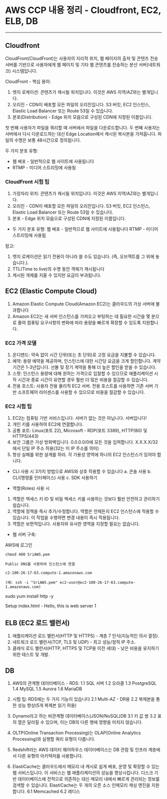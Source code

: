 # AWS CCP 내용 정리 - Cloudfront, EC2, ELB, DB

----------------------------------------

## Cloudfront

CloudFront(CloudFront)는 사용자의 지리적 위치, 웹 페이지의 출처 및 콘텐츠 전송 서버를 기반으로 사용자에게 웹 페이지 및 기타 웹 콘텐츠를 전송하는 분산 서버(네트워크) 시스템입니다.

CloudFront - 핵심 용어:
1. 엣지 로케이션: 콘텐츠가 캐시될 위치입니다. 이것은 AWS 지역/AZ와는 별개입니다.
2. 오리진 - CDN이 배포할 모든 파일의 오리진입니다. S3 버킷, EC2 인스턴스, Elastic Load Balancer 또는 Route 53일 수 있습니다.
3. 분포(Distribution) - Edge 위치 모음으로 구성된 CDN에 지정된 이름입니다.

첫 번째 사용자가 파일을 쿼리할 때 서버에서 파일을 다운로드합니다. 두 번째 사용자는 서버에서 다시 다운로드하는 대신 Edge Location에서 캐시된 복사본을 가져옵니다. 파일의 수명은 보통 48시간으로 정의됩니다.

두 가지 분포 유형:
- 웹 배포 - 일반적으로 웹 사이트에 사용됩니다
- RTMP - 미디어 스트리밍에 사용됨

### CloudFront 시험 팁

1. 가장자리 위치: 콘텐츠가 캐시될 위치입니다. 이것은 AWS 지역/AZ와는 별개입니다.
2. 오리진 - CDN이 배포할 모든 파일의 오리진입니다. S3 버킷, EC2 인스턴스, Elastic Load Balancer 또는 Route 53일 수 있습니다.
3. 분포 - Edge 위치 모음으로 구성된 CDN에 지정된 이름입니다.

- 두 가지 분포 유형:
웹 배포 - 일반적으로 웹 사이트에 사용됩니다
RTMP - 미디어 스트리밍에 사용됨

참고:
1. 엣지 로케이션은 읽기 전용이 아니라 쓸 수도 있습니다. (즉, 오브젝트를 그 위에 놓습니다.).
2. TTL(Time to live)의 수명 동안 객체가 캐시됩니다
3. 캐시된 개체를 지울 수 있지만 요금이 부과됩니다.

## EC2 (Elastic Compute Cloud)

1. Amazon Elastic Compute Cloud(Amazon EC2)는 클라우드의 가상 서버에 불과합니다
2. Amazon EC2는 새 서버 인스턴스를 가져오고 부팅하는 데 필요한 시간을 몇 분으로 줄여 컴퓨팅 요구사항의 변화에 따라 용량을 빠르게 확장할 수 있도록 지원합니다.


### EC2 가격 모델

1. 온디맨드: 약속 없이 시간 단위(또는 초 단위)로 고정 요금을 지불할 수 있습니다.
2. 예약: 용량 예약을 제공하며, 인스턴스에 대한 시간당 요금을 크게 할인합니다. 계약 기간은 1-3년입니다. 선불 및 장기 계약을 통해 더 높은 할인을 받을 수 있습니다.
3. 스팟: 인스턴스 용량에 대해 원하는 가격으로 입찰할 수 있으므로 애플리케이션 시작 시간과 종료 시간이 유연할 경우 훨씬 더 많은 비용을 절감할 수 있습니다.
4. 전용 호스트: 사용자 전용 물리적 EC2 서버. 전용 호스트를 사용하면 기존 서버 기반 소프트웨어 라이센스를 사용할 수 있으므로 비용을 절감할 수 있습니다.


### EC2 시험 팁

1. EC2는 컴퓨팅 기반 서비스입니다. 서버가 없는 것은 아닙니다. 서버입니다!
2. 개인 키를 사용하여 EC2에 연결합니다.
3. 공통 포트: Linux(포트 22), Microsoft - RDP(포트 3389), HTTP(80) 및 HTTPS(443)
4. 보안 그룹은 가상 방화벽입니다. 0.0.0.0/0에 모든 것을 입력합니다. X.X.X.X/32에서 단일 IP 주소 허용(32는 이 IP 주소를 의미)
5. 항상 실패를 위한 설계를 하라. 각 가용성 영역에 하나의 EC2 인스턴스가 있어야 합니다.

* CLI 사용 시 3가지 방법으로 AWS와 상호 작용할 수 있습니다
a. 콘솔 사용
b. CLI(명령줄 인터페이스) 사용
c. SDK 사용하기

* 역할(Roles) 사용 시
1. 역할은 액세스 키 ID 및 비밀 액세스 키를 사용하는 것보다 훨씬 안전하고 관리하기 쉽습니다.
2. 역할에 정책을 즉시 추가/수정합니다. 역할은 언제든지 EC2 인스턴스에 적용할 수 있습니다. 이 작업을 수행하면 변경 내용이 즉시 적용됩니다.
3. 역할은 보편적입니다. 사용자와 유사한 영역을 지정할 필요는 없습니다.

* 웹 서버 구축:

AWS에 로그인

    chmod 400 SriAWS.pem
    
    Public DNS를 사용하여 인스턴스에 연결
    
    c2-100-26-17-63.compute-1.amazonaws.com
    
    (예: ssh -i "SriAWS.pem" ec2-user@ec2-100-26-17-63.compute-1.amazonaws.com)
    
sudo yum install http -y

Setup index.html - Hello, this is web server 1

## ELB (EC2 로드 밸런서)

1. 애플리케이션 로드 밸런서(HTTP 및 HTTPS) - 계층 7 인식(지능적인 의사 결정).
2. 네트워크 로드 밸런서(TCP, TLS 및 UDP) - 최고 성능/정적 IP 주소.
3. 클래식 로드 밸런서(HTTP, HTTPS 및 TCP용 이전 세대) - 낮은 비용을 유지하기 위한 테스트 및 개발.

## DB
1. AWS의 관계형 데이터베이스 - RDS:
    1.1 SQL 서버
    1.2 오라클
    1.3 PostgreSQL
    1.4 MySQL
    1.5 Aurora
    1.6 MariaDB

2. 시험 팁: RDS에는 두 가지 기능이 있습니다
    2.1 Multi-AZ - DR용
    2.2 복제본을 통한 성능 향상(5개 복제본 읽기 허용)

3. Dynamo라고 하는 비관계형 데이터베이스(JSON/NoSQL)DB
    3.1 키 값 쌍
    3.2 표의 열은 달라질 수 있으며, 이는 DB의 다른 행에 영향을 미치지 않습니다.

4. OLTP(Online Transaction Processing)는 OLAP(Online Analytics Processing)와 실행할 쿼리 유형이 다릅니다.

5. Redshift라는 AWS 데이터 웨어하우스 데이터베이스는 DB 관점 및 인프라 계층에서 다른 유형의 아키텍처를 사용합니다.

6. ElastiCache는 클라우드에서 메모리 내 캐시로 쉽게 배포, 운영 및 확장할 수 있는 웹 서비스입니다. 이 서비스는 웹 애플리케이션의 성능을 향상시킵니다. 디스크 기반 데이터베이스에 전적으로 의존하는 대신 메모리 내에서 빠르게 관리되는 정보를 검색할 수 있습니다.
ElastiCache는 두 개의 오픈 소스 인메모리 캐싱 엔진을 지원합니다.
    6.1 Memcached
    6.2 레디스

